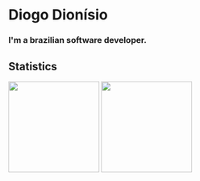 # Diogo Dionísio
### I'm a brazilian software developer.

<h2 align="left">Statistics</h2>
<div>
<img height="180em" src="https://github-readme-stats.vercel.app/api/top-langs/?username=DiogoEngh&layout=compact&langs_count=7&theme=tokyonight"/>
<img height="180em" src="https://github-readme-stats.vercel.app/api?username=DiogoEngh&show_icons=true&theme=tokyonight&include_all_commits=true&count_private=true"/>
